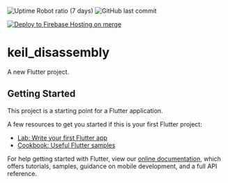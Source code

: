 ![Uptime Robot ratio (7 days)](https://img.shields.io/uptimerobot/ratio/7/m787370700-4ec56484d2dce29d143ac464?label=Uptime&style=for-the-badge)
![GitHub last commit](https://img.shields.io/github/last-commit/rithviknishad/keil_disassembly?style=for-the-badge)

[![Deploy to Firebase Hosting on merge](https://github.com/rithviknishad/keil_disassembly/actions/workflows/firebase-hosting-merge.yml/badge.svg)](https://github.com/rithviknishad/keil_disassembly/actions/workflows/firebase-hosting-merge.yml)
# keil_disassembly

A new Flutter project.

## Getting Started

This project is a starting point for a Flutter application.

A few resources to get you started if this is your first Flutter project:

- [Lab: Write your first Flutter app](https://flutter.dev/docs/get-started/codelab)
- [Cookbook: Useful Flutter samples](https://flutter.dev/docs/cookbook)

For help getting started with Flutter, view our
[online documentation](https://flutter.dev/docs), which offers tutorials,
samples, guidance on mobile development, and a full API reference.
